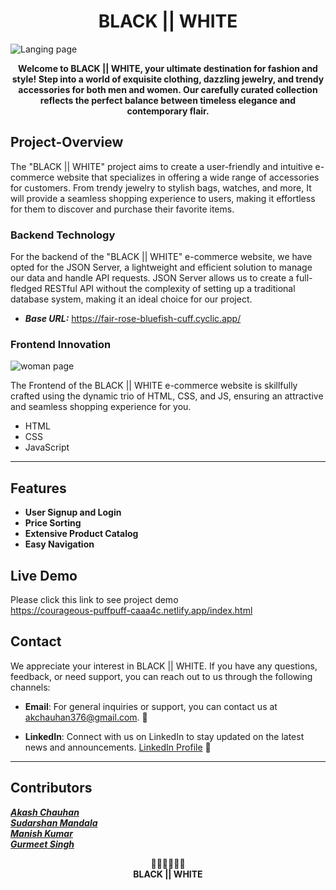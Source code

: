<h1 align="center">BLACK || WHITE</h1>

![Langing page](https://github.com/Manishkumar2784/lucid-tin-120/assets/112763866/58ca6641-9549-4719-9601-080ba4515389)


<p align="center">
  <b>Welcome to BLACK || WHITE, your ultimate destination for fashion and style! Step into a world of exquisite clothing, dazzling jewelry, and trendy accessories for both men and women. Our carefully curated collection reflects the perfect balance between timeless elegance and contemporary flair.</b>
</p>

## Project-Overview

The "BLACK || WHITE" project aims to create a user-friendly and intuitive e-commerce website that specializes in offering a wide range of accessories for customers. From trendy jewelry to stylish bags, watches, and more, It will provide a seamless shopping experience to users, making it effortless for them to discover and purchase their favorite items.

### Backend Technology
For the backend of the "BLACK || WHITE" e-commerce website, we have opted for the JSON Server, a lightweight and efficient solution to manage our data and handle API requests. JSON Server allows us to create a full-fledged RESTful API without the complexity of setting up a traditional database system, making it an ideal choice for our project.
- ***Base URL:*** https://fair-rose-bluefish-cuff.cyclic.app/ 

### Frontend Innovation
![woman page](https://github.com/Manishkumar2784/lucid-tin-120/assets/112763866/7eef72a8-fae7-4f09-a13c-9ee4798186f6)


The Frontend of the BLACK || WHITE e-commerce website is skillfully crafted using the dynamic trio of HTML, CSS, and JS, ensuring an attractive and seamless shopping experience for you.
- HTML
- CSS
- JavaScript

---
## Features
- **User Signup and Login**
- **Price Sorting**
- **Extensive Product Catalog**
- **Easy Navigation**

## Live Demo
Please click this link to see project demo <br>
https://courageous-puffpuff-caaa4c.netlify.app/index.html

## Contact

We appreciate your interest in BLACK || WHITE. If you have any questions, feedback, or need support, you can reach out to us through the following channels:

- **Email**: For general inquiries or support, you can contact us at akchauhan376@gmail.com. 📧

- **LinkedIn**: Connect with us on LinkedIn to stay updated on the latest news and announcements. [LinkedIn Profile](https://www.linkedin.com/in/akash-chauhan-729184247/) 🔗


---

## Contributors

***<a href="https://github.com/Akash-376">Akash Chauhan</a>***
<br>
***<a href="https://github.com/sudarshan137">Sudarshan Mandala</a>***
<br>
***<a href="https://github.com/Manishkumar2784">Manish Kumar</a>***
<br>
***<a href="https://github.com/kalsaniya">Gurmeet Singh</a>***

<p align="center">
  🙏🏻🙏🏻🙏🏻<br>
  <b> BLACK || WHITE</b>
</p>


